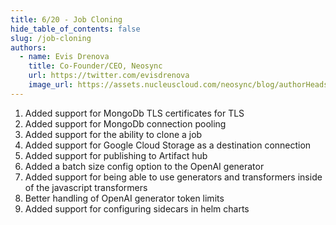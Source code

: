 ```yaml
---
title: 6/20 - Job Cloning
hide_table_of_contents: false
slug: /job-cloning
authors:
  - name: Evis Drenova
    title: Co-Founder/CEO, Neosync
    url: https://twitter.com/evisdrenova
    image_url: https://assets.nucleuscloud.com/neosync/blog/authorHeadshots/evis.png
---
```


1. Added support for MongoDb TLS certificates for TLS
2. Added support for MongoDb connection pooling
3. Added support for the ability to clone a job
4. Added support for Google Cloud Storage as a destination connection
5. Added support for publishing to Artifact hub
6. Added a batch size config option to the OpenAI generator
7. Added support for being able to use generators and transformers inside of the javascript transformers
8. Better handling of OpenAI generator token limits
9. Added support for configuring sidecars in helm charts
